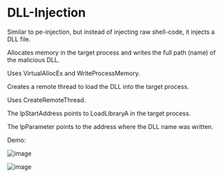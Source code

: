 # DLL-Injection

Similar to pe-injection, but instead of injecting raw shell-code, it injects a DLL file.

Allocates memory in the target process and writes the full path (name) of the malicious DLL.

Uses VirtualAllocEx and WriteProcessMemory.

Creates a remote thread to load the DLL into the target process.

Uses CreateRemoteThread.

The lpStartAddress points to LoadLibraryA in the target process.

The lpParameter points to the address where the DLL name was written.

Demo:

![image](https://github.com/user-attachments/assets/41b9319b-0466-4172-a50b-46ce380e06e4)

![image](https://github.com/user-attachments/assets/849543b2-5f6b-44d8-b4ca-20fedb422de7)
